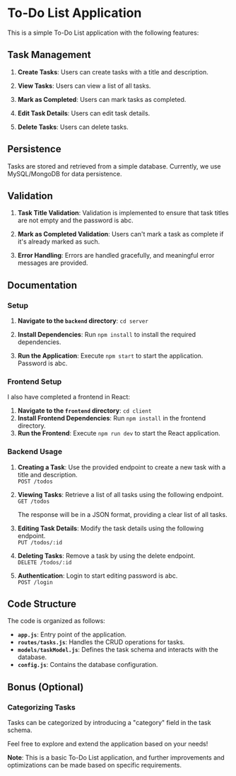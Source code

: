 # To-Do List Application

This is a simple To-Do List application with the following features:

## Task Management

1. **Create Tasks**: Users can create tasks with a title and description.

2. **View Tasks**: Users can view a list of all tasks.

3. **Mark as Completed**: Users can mark tasks as completed.

4. **Edit Task Details**: Users can edit task details.

5. **Delete Tasks**: Users can delete tasks.

## Persistence

Tasks are stored and retrieved from a simple database. Currently, we use MySQL/MongoDB for data persistence.

## Validation

1. **Task Title Validation**: Validation is implemented to ensure that task titles are not empty and the password is abc.

2. **Mark as Completed Validation**: Users can't mark a task as complete if it's already marked as such.

3. **Error Handling**: Errors are handled gracefully, and meaningful error messages are provided.

## Documentation

### Setup

1. **Navigate to the `backend` directory**: `cd server`

2. **Install Dependencies**: Run `npm install` to install the required dependencies.

3. **Run the Application**: Execute `npm start` to start the application. Password is abc.

### Frontend Setup

I also have completed a frontend in React:

1. **Navigate to the `frontend` directory**: `cd client`
2. **Install Frontend Dependencies**: Run `npm install` in the frontend directory.
3. **Run the Frontend**: Execute `npm run dev` to start the React application.

### Backend Usage

1. **Creating a Task**: Use the provided endpoint to create a new task with a title and description.  
   `POST /todos`

2. **Viewing Tasks**: Retrieve a list of all tasks using the following endpoint.  
   `GET /todos`

   The response will be in a JSON format, providing a clear list of all tasks.

3. **Editing Task Details**: Modify the task details using the following endpoint.  
   `PUT /todos/:id`

4. **Deleting Tasks**: Remove a task by using the delete endpoint.  
   `DELETE /todos/:id`

5. **Authentication**: Login to start editing password is abc.  
   `POST /login`

## Code Structure

The code is organized as follows:

- **`app.js`**: Entry point of the application.
- **`routes/tasks.js`**: Handles the CRUD operations for tasks.
- **`models/taskModel.js`**: Defines the task schema and interacts with the database.
- **`config.js`**: Contains the database configuration.

## Bonus (Optional)

### Categorizing Tasks

Tasks can be categorized by introducing a "category" field in the task schema.

Feel free to explore and extend the application based on your needs!

**Note**: This is a basic To-Do List application, and further improvements and optimizations can be made based on specific requirements.
